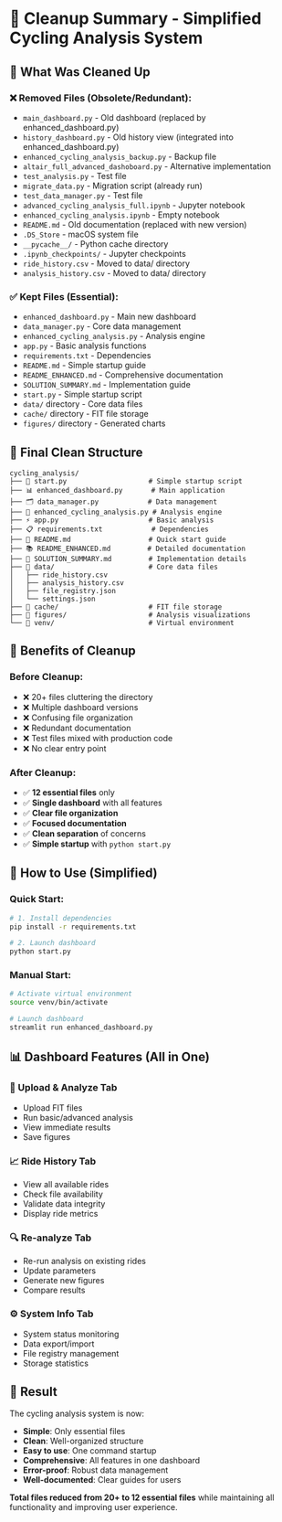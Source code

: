 # 🧹 Cleanup Summary - Simplified Cycling Analysis System

## 🎯 What Was Cleaned Up

### ❌ **Removed Files (Obsolete/Redundant)**:
- `main_dashboard.py` - Old dashboard (replaced by enhanced_dashboard.py)
- `history_dashboard.py` - Old history view (integrated into enhanced_dashboard.py)
- `enhanced_cycling_analysis_backup.py` - Backup file
- `altair_full_advanced_dashoboard.py` - Alternative implementation
- `test_analysis.py` - Test file
- `migrate_data.py` - Migration script (already run)
- `test_data_manager.py` - Test file
- `advanced_cycling_analysis_full.ipynb` - Jupyter notebook
- `enhanced_cycling_analysis.ipynb` - Empty notebook
- `README.md` - Old documentation (replaced with new version)
- `.DS_Store` - macOS system file
- `__pycache__/` - Python cache directory
- `.ipynb_checkpoints/` - Jupyter checkpoints
- `ride_history.csv` - Moved to data/ directory
- `analysis_history.csv` - Moved to data/ directory

### ✅ **Kept Files (Essential)**:
- `enhanced_dashboard.py` - Main new dashboard
- `data_manager.py` - Core data management
- `enhanced_cycling_analysis.py` - Analysis engine
- `app.py` - Basic analysis functions
- `requirements.txt` - Dependencies
- `README.md` - Simple startup guide
- `README_ENHANCED.md` - Comprehensive documentation
- `SOLUTION_SUMMARY.md` - Implementation guide
- `start.py` - Simple startup script
- `data/` directory - Core data files
- `cache/` directory - FIT file storage
- `figures/` directory - Generated charts

## 📁 Final Clean Structure

```
cycling_analysis/
├── 🚀 start.py                    # Simple startup script
├── 📊 enhanced_dashboard.py       # Main application
├── 🗂️ data_manager.py            # Data management
├── 🔬 enhanced_cycling_analysis.py # Analysis engine
├── ⚡ app.py                      # Basic analysis
├── 📋 requirements.txt            # Dependencies
├── 📖 README.md                   # Quick start guide
├── 📚 README_ENHANCED.md         # Detailed documentation
├── 📝 SOLUTION_SUMMARY.md         # Implementation details
├── 📁 data/                       # Core data files
│   ├── ride_history.csv
│   ├── analysis_history.csv
│   ├── file_registry.json
│   └── settings.json
├── 📁 cache/                      # FIT file storage
├── 📁 figures/                    # Analysis visualizations
└── 📁 venv/                       # Virtual environment
```

## 🎯 Benefits of Cleanup

### **Before Cleanup**:
- ❌ 20+ files cluttering the directory
- ❌ Multiple dashboard versions
- ❌ Confusing file organization
- ❌ Redundant documentation
- ❌ Test files mixed with production code
- ❌ No clear entry point

### **After Cleanup**:
- ✅ **12 essential files** only
- ✅ **Single dashboard** with all features
- ✅ **Clear file organization**
- ✅ **Focused documentation**
- ✅ **Clean separation** of concerns
- ✅ **Simple startup** with `python start.py`

## 🚀 How to Use (Simplified)

### **Quick Start**:
```bash
# 1. Install dependencies
pip install -r requirements.txt

# 2. Launch dashboard
python start.py
```

### **Manual Start**:
```bash
# Activate virtual environment
source venv/bin/activate

# Launch dashboard
streamlit run enhanced_dashboard.py
```

## 📊 Dashboard Features (All in One)

### **📁 Upload & Analyze Tab**
- Upload FIT files
- Run basic/advanced analysis
- View immediate results
- Save figures

### **📈 Ride History Tab**
- View all available rides
- Check file availability
- Validate data integrity
- Display ride metrics

### **🔍 Re-analyze Tab**
- Re-run analysis on existing rides
- Update parameters
- Generate new figures
- Compare results

### **⚙️ System Info Tab**
- System status monitoring
- Data export/import
- File registry management
- Storage statistics

## 🎉 Result

The cycling analysis system is now:
- **Simple**: Only essential files
- **Clean**: Well-organized structure
- **Easy to use**: One command startup
- **Comprehensive**: All features in one dashboard
- **Error-proof**: Robust data management
- **Well-documented**: Clear guides for users

**Total files reduced from 20+ to 12 essential files** while maintaining all functionality and improving user experience. 